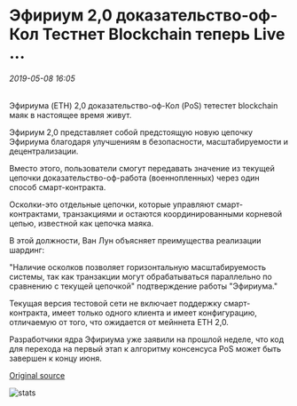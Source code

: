 # Эфириум 2,0 доказательство-оф-Кол Тестнет Blockchain теперь Live ...

###### 2019-05-08 16:05

Эфириума (ETH) 2,0 доказательство-оф-Кол (PoS) тетестет blockchain маяк в настоящее время живут.

Эфириум 2,0 представляет собой предстоящую новую цепочку Эфириума благодаря улучшениям в безопасности, масштабируемости и децентрализации.

Вместо этого, пользователи смогут передавать значение из текущей цепочки доказательство-оф-работа (военнопленных) через один способ смарт-контракта.

Осколки-это отдельные цепочки, которые управляют смарт-контрактами, транзакциями и остаются координированными корневой цепью, известной как цепочка маяка.

В этой должности, Ван Лун объясняет преимущества реализации шардинг:

"Наличие осколков позволяет горизонтальную масштабируемость системы, так как транзакции могут обрабатываться параллельно по сравнению с текущей цепочкой" подтверждение работы "Эфириума."

Текущая версия тестовой сети не включает поддержку смарт-контракта, имеет только одного клиента и имеет конфигурацию, отличаемую от того, что ожидается от мейннета ETH 2,0.

Разработчики ядра Эфириума уже заявили на прошлой неделе, что код для перехода на первый этап к алгоритму консенсуса PoS может быть завершен к концу июня.

[Original source](https://cointelegraph.com/news/an-ethereum-20-proof-of-stake-testnet-blockchain-is-now-live)

![stats](https://c.statcounter.com/11760860/0/a89fa40b/1/ "stats")